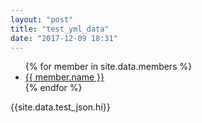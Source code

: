 ```yaml
---
layout: "post"
title: "test_yml_data"
date: "2017-12-09 18:31"
---
```


<ul>
{% for member in site.data.members %}
  <li>
    <a href="https://github.com/{{ member.github }}">
      {{ member.name }}
    </a>
  </li>
{% endfor %}
</ul>

{{site.data.test_json.hi}}
